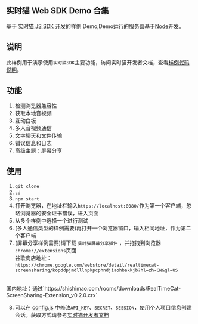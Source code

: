 ## 实时猫 Web SDK Demo 合集
基于 [实时猫 JS SDK](https://shishimao.com) 开发的样例 Demo,Demo运行的服务器基于[Node](https://nodejs.org/en/)开发。

## 说明
此样例用于演示使用`实时猫SDK`主要功能，访问实时猫开发者文档，查看[样例代码说明](http://docs.shishimao.com/03.%20web/03.%20demo.html)。

## 功能
1. 检测浏览器兼容性
2. 获取本地音视频
3. 互动白板
4. 多人音视频通信
5. 文字聊天和文件传输
6. 错误信息和日志
7. 高级主题：屏幕分享

## 使用
1. `git clone `
2. `cd `
3. `npm start`
4. 打开浏览器，在地址栏输入`https://localhost:8080/`作为第一个客户端，忽略浏览器的安全证书错误，进入页面
5. 从多个样例中选择一个进行测试
6. (多人通信类型的样例需要)再打开一个浏览器窗口，输入相同地址，作为第二个客户端
7. (屏幕分享样例需要)请下载 `实时猫屏幕分享插件` ，并拖拽到浏览器`chrome://extensions`页面<br>
谷歌商店地址：`https://chrome.google.com/webstore/detail/realtimecat-screensharing/kopddpjmdlllnpkpcphndjiaohbakkjb?hl=zh-CN&gl=US` 
<br>
国内地址：通过`https://shishimao.com/rooms/downloads/RealTimeCat-ScreenSharing-Extension_v0.2.0.crx`

8. 可以在 [config.js](/js/config.js) 中修改`API_KEY`、`SECRET`、`SESSION`，使用个人项目信息创建会话。获取方式请参考[实时猫开发者文档](http://docs.shishimao.com/02.%20getting-started/02.%20dashboard-and-projects.html#)



